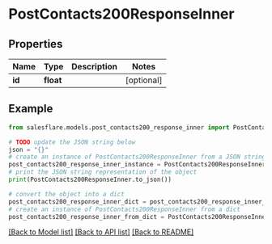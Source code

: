 # PostContacts200ResponseInner


## Properties

Name | Type | Description | Notes
------------ | ------------- | ------------- | -------------
**id** | **float** |  | [optional] 

## Example

```python
from salesflare.models.post_contacts200_response_inner import PostContacts200ResponseInner

# TODO update the JSON string below
json = "{}"
# create an instance of PostContacts200ResponseInner from a JSON string
post_contacts200_response_inner_instance = PostContacts200ResponseInner.from_json(json)
# print the JSON string representation of the object
print(PostContacts200ResponseInner.to_json())

# convert the object into a dict
post_contacts200_response_inner_dict = post_contacts200_response_inner_instance.to_dict()
# create an instance of PostContacts200ResponseInner from a dict
post_contacts200_response_inner_from_dict = PostContacts200ResponseInner.from_dict(post_contacts200_response_inner_dict)
```
[[Back to Model list]](../README.md#documentation-for-models) [[Back to API list]](../README.md#documentation-for-api-endpoints) [[Back to README]](../README.md)


